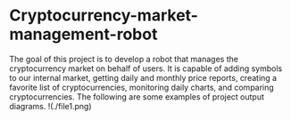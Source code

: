 # Cryptocurrency-market-management-robot
The goal of this project is to develop a robot that manages the cryptocurrency market on behalf of users. It is capable of adding symbols to our internal market, getting daily and monthly price reports, creating a favorite list of cryptocurrencies, monitoring daily charts, and comparing cryptocurrencies.
The following are some examples of project output diagrams.
!(./file1.png)
